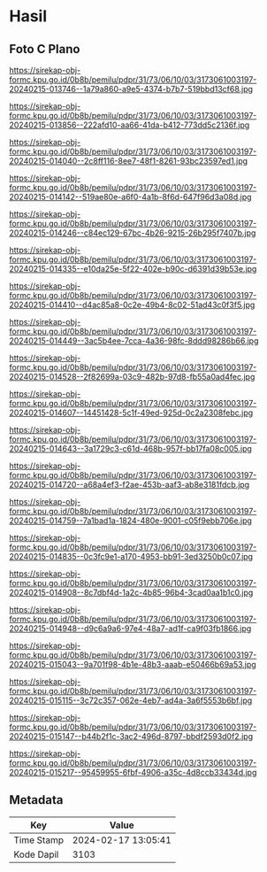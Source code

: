 # Hasil

## Foto C Plano

https://sirekap-obj-formc.kpu.go.id/0b8b/pemilu/pdpr/31/73/06/10/03/3173061003197-20240215-013746--1a79a860-a9e5-4374-b7b7-519bbd13cf68.jpg

https://sirekap-obj-formc.kpu.go.id/0b8b/pemilu/pdpr/31/73/06/10/03/3173061003197-20240215-013856--222afd10-aa66-41da-b412-773dd5c2136f.jpg

https://sirekap-obj-formc.kpu.go.id/0b8b/pemilu/pdpr/31/73/06/10/03/3173061003197-20240215-014040--2c8ff116-8ee7-48f1-8261-93bc23597ed1.jpg

https://sirekap-obj-formc.kpu.go.id/0b8b/pemilu/pdpr/31/73/06/10/03/3173061003197-20240215-014142--519ae80e-a6f0-4a1b-8f6d-647f96d3a08d.jpg

https://sirekap-obj-formc.kpu.go.id/0b8b/pemilu/pdpr/31/73/06/10/03/3173061003197-20240215-014246--c84ec129-67bc-4b26-9215-26b295f7407b.jpg

https://sirekap-obj-formc.kpu.go.id/0b8b/pemilu/pdpr/31/73/06/10/03/3173061003197-20240215-014335--e10da25e-5f22-402e-b90c-d6391d39b53e.jpg

https://sirekap-obj-formc.kpu.go.id/0b8b/pemilu/pdpr/31/73/06/10/03/3173061003197-20240215-014410--d4ac85a8-0c2e-49b4-8c02-51ad43c0f3f5.jpg

https://sirekap-obj-formc.kpu.go.id/0b8b/pemilu/pdpr/31/73/06/10/03/3173061003197-20240215-014449--3ac5b4ee-7cca-4a36-98fc-8ddd98286b66.jpg

https://sirekap-obj-formc.kpu.go.id/0b8b/pemilu/pdpr/31/73/06/10/03/3173061003197-20240215-014528--2f82699a-03c9-482b-97d8-fb55a0ad4fec.jpg

https://sirekap-obj-formc.kpu.go.id/0b8b/pemilu/pdpr/31/73/06/10/03/3173061003197-20240215-014607--14451428-5c1f-49ed-925d-0c2a2308febc.jpg

https://sirekap-obj-formc.kpu.go.id/0b8b/pemilu/pdpr/31/73/06/10/03/3173061003197-20240215-014643--3a1729c3-c61d-468b-957f-bb17fa08c005.jpg

https://sirekap-obj-formc.kpu.go.id/0b8b/pemilu/pdpr/31/73/06/10/03/3173061003197-20240215-014720--a68a4ef3-f2ae-453b-aaf3-ab8e3181fdcb.jpg

https://sirekap-obj-formc.kpu.go.id/0b8b/pemilu/pdpr/31/73/06/10/03/3173061003197-20240215-014759--7a1bad1a-1824-480e-9001-c05f9ebb706e.jpg

https://sirekap-obj-formc.kpu.go.id/0b8b/pemilu/pdpr/31/73/06/10/03/3173061003197-20240215-014835--0c3fc9e1-a170-4953-bb91-3ed3250b0c07.jpg

https://sirekap-obj-formc.kpu.go.id/0b8b/pemilu/pdpr/31/73/06/10/03/3173061003197-20240215-014908--8c7dbf4d-1a2c-4b85-96b4-3cad0aa1b1c0.jpg

https://sirekap-obj-formc.kpu.go.id/0b8b/pemilu/pdpr/31/73/06/10/03/3173061003197-20240215-014948--d9c6a9a6-97e4-48a7-ad1f-ca9f03fb1866.jpg

https://sirekap-obj-formc.kpu.go.id/0b8b/pemilu/pdpr/31/73/06/10/03/3173061003197-20240215-015043--9a701f98-4b1e-48b3-aaab-e50466b69a53.jpg

https://sirekap-obj-formc.kpu.go.id/0b8b/pemilu/pdpr/31/73/06/10/03/3173061003197-20240215-015115--3c72c357-062e-4eb7-ad4a-3a6f5553b6bf.jpg

https://sirekap-obj-formc.kpu.go.id/0b8b/pemilu/pdpr/31/73/06/10/03/3173061003197-20240215-015147--b44b2f1c-3ac2-496d-8797-bbdf2593d0f2.jpg

https://sirekap-obj-formc.kpu.go.id/0b8b/pemilu/pdpr/31/73/06/10/03/3173061003197-20240215-015217--95459955-6fbf-4906-a35c-4d8ccb33434d.jpg


## Metadata

| Key        | Value               |
| ---------- | ------------------- |
| Time Stamp | 2024-02-17 13:05:41 |
| Kode Dapil | 3103                |



